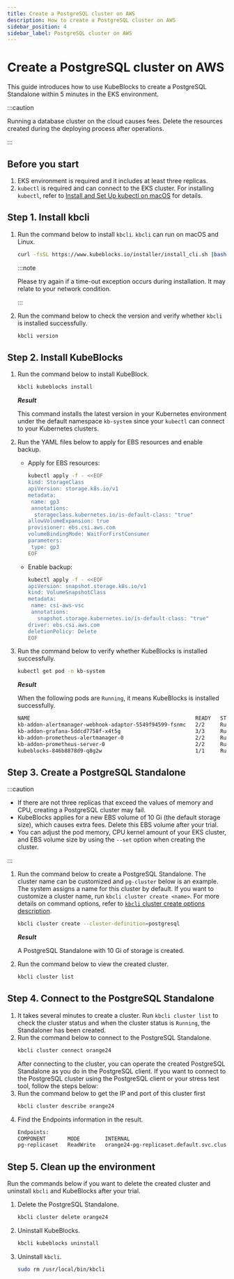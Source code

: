 ```yaml
---
title: Create a PostgreSQL cluster on AWS
description: How to create a PostgreSQL cluster on AWS
sidebar_position: 4
sidebar_label: PostgreSQL cluster on AWS
---
```


# Create a PostgreSQL cluster on AWS

This guide introduces how to use KubeBlocks to create a PostgreSQL Standalone within 5 minutes in the EKS environment.

:::caution

Running a database cluster on the cloud causes fees. Delete the resources created during the deploying process after operations.

:::

## Before you start

1. EKS environment is required and it includes at least three replicas.
2. `kubectl` is required and can connect to the EKS cluster. For installing `kubectl`, refer to [Install and Set Up kubectl on macOS](https://kubernetes.io/docs/tasks/tools/install-kubectl-macos/) for details.
   
## Step 1. Install kbcli

1. Run the command below to install `kbcli`. `kbcli` can run on macOS and Linux.
    ```bash
    curl -fsSL https://www.kubeblocks.io/installer/install_cli.sh |bash
    ```

    :::note

    Please try again if a time-out exception occurs during installation. It may relate to your network condition.

    :::
   
2. Run the command below to check the version and verify whether `kbcli` is installed successfully.
    ```bash
    kbcli version
    ```

## Step 2. Install KubeBlocks

1. Run the command below to install KubeBlock.
   
    ```bash
    kbcli kubeblocks install 
    ```
   
   ***Result***

   This command installs the latest version in your Kubernetes environment under the default namespace `kb-system` since your `kubectl` can connect to your Kubernetes clusters.

2. Run the YAML files below to apply for EBS resources and enable backup.
   * Apply for EBS resources:
     ```bash
     kubectl apply -f - <<EOF
     kind: StorageClass
     apiVersion: storage.k8s.io/v1
     metadata:
      name: gp3
      annotations:
       storageclass.kubernetes.io/is-default-class: "true"
     allowVolumeExpansion: true
     provisioner: ebs.csi.aws.com
     volumeBindingMode: WaitForFirstConsumer
     parameters:
      type: gp3
     EOF
     ```
   * Enable backup:
     ```bash
     kubectl apply -f - <<EOF
     apiVersion: snapshot.storage.k8s.io/v1
     kind: VolumeSnapshotClass
     metadata:
      name: csi-aws-vsc
      annotations:
        snapshot.storage.kubernetes.io/is-default-class: "true"
     driver: ebs.csi.aws.com
     deletionPolicy: Delete
     EOF
     ```
2. Run the command below to verify whether KubeBlocks is installed successfully.
    ```bash
    kubectl get pod -n kb-system
    ```

   ***Result***

   When the following pods are `Running`, it means KubeBlocks is installed successfully.

   ```bash
   NAME                                                     READY   STATUS      RESTARTS   AGE
   kb-addon-alertmanager-webhook-adaptor-5549f94599-fsnmc   2/2     Running     0          84s
   kb-addon-grafana-5ddcd7758f-x4t5g                        3/3     Running     0          84s
   kb-addon-prometheus-alertmanager-0                       2/2     Running     0          84s
   kb-addon-prometheus-server-0                             2/2     Running     0          84s
   kubeblocks-846b8878d9-q8g2w                              1/1     Running     0          98s
   ```

## Step 3. Create a PostgreSQL Standalone

:::caution

* If there are not three replicas that exceed the values of memory and CPU, creating a PostgreSQL cluster may fail.
* KubeBlocks applies for a new EBS volume of 10 Gi (the default storage size), which causes extra fees. Delete this EBS volume after your trial.
* You can adjust the pod memory, CPU kernel amount of your EKS cluster, and EBS volume size by using the `--set` option when creating the cluster.

:::

1. Run the command below to create a PostgreSQL Standalone. The cluster name can be customized and `pg-cluster` below is an example. The system assigns a name for this cluster by default. If you want to customize a cluster name, run `kbcli cluster create <name>`.
    For more details on command options, refer to [`kbcli` cluster create options description](./../kubeblocks-for-postgresql/cluster-management/create-and-connect-a-postgresql-cluster.md#create-a-postgresql-cluster).

    ```bash
    kbcli cluster create --cluster-definition=postgresql
    ```

    ***Result***
   
    A PostgreSQL Standalone with 10 Gi of storage is created.
2. Run the command below to view the created cluster.
   ```bash
   kbcli cluster list
   ```

## Step 4. Connect to the PostgreSQL Standalone

1. It takes several minutes to create a cluster. Run `kbcli cluster list` to check the cluster status and when the cluster status is `Running`, the Standaloner has been created.
2. Run the command below to connect to the PostgreSQL Standalone. 
    ```bash
    kbcli cluster connect orange24
    ```
    After connecting to the cluster, you can operate the created PostgreSQL Standalone as you do in the PostgreSQL client.
If you want to connect to the PostgreSQL cluster using the PostgreSQL client or your stress test tool, follow the steps below:
1. Run the command below to get the IP and port of this cluster first
    ```bash
    kbcli cluster describe orange24
    ```
2. Find the Endpoints information in the result.
    ```bash
    Endpoints:
    COMPONENT       MODE        INTERNAL                                                EXTERNAL
    pg-replicaset   ReadWrite   orange24-pg-replicaset.default.svc.cluster.local:5432   <none>
    ```

## Step 5. Clean up the environment

Run the commands below if you want to delete the created cluster and uninstall `kbcli` and KubeBlocks after your trial.

1. Delete the PostgreSQL Standalone.
    ```bash
    kbcli cluster delete orange24
    ```

2. Uninstall KubeBlocks.
    ```bash
    kbcli kubeblocks uninstall
    ```

3. Uninstall `kbcli`.
    ```bash
    sudo rm /usr/local/bin/kbcli
    ```